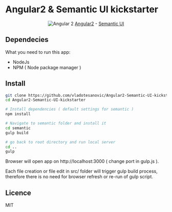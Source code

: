 # Angular2 & Semantic UI kickstarter
<p align="center">
  <img src="http://i.imgur.com/SCTxyan.jpg" alt="Angular 2"/>
  <a href="http://www.angular.io" target="_blank">Angular2</a> - <a href="http://semantic-ui.com" target="_blank">Semantic UI</a> 
</p>

## Dependecies
What you need to run this app:
* NodeJs 
* NPM ( Node package manager )

## Install
```bash
git clone https://github.com/vladotesanovic/Angular2-Semantic-UI-kickstarter.git
cd Angular2-Semantic-UI-kickstarter

# Install dependencies ( default settings for semantic )
npm install

# Navigate to semantic folder and install it
cd semantic
gulp build

# go back to root directory and run local server
cd ..
gulp
```

Browser will open app on http://localhost:3000 ( change port in gulp.js ).

Each file creation or file edit in src/ folder will trigger gulp build process, therefore there is no need for browser refresh or re-run of gulp script.

## Licence 

MIT